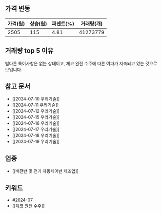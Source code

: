 ## 가격 변동
| 가격(원) | 상승(원) | 퍼센트(%) | 거래량(개)   |
| ----- | ----- | ------ | -------- |
| 2505  | 115   | 4.81   | 41273779 |
## 거래량 top 5 이유
별다른 특이사항은 없는 상태이고, 체코 완전 수주에 따른 여파가 지속되고 있는 것으로 보입니다.
## 참고 문서
- [[2024-07-10 우리기술]]
- [[2024-07-11 우리기술]]
- [[2024-07-12 우리기술]]
- [[2024-07-15 우리기술]]
- [[2024-07-16 우리기술]]
- [[2024-07-17 우리기술]]
- [[2024-07-18 우리기술]]
- [[2024-07-19 우리기술]]
## 업종
- [[배전반 및 전기 자동제어반 제조업]]
## 키워드
- #2024-07 
- [[체코 원전 수주]]